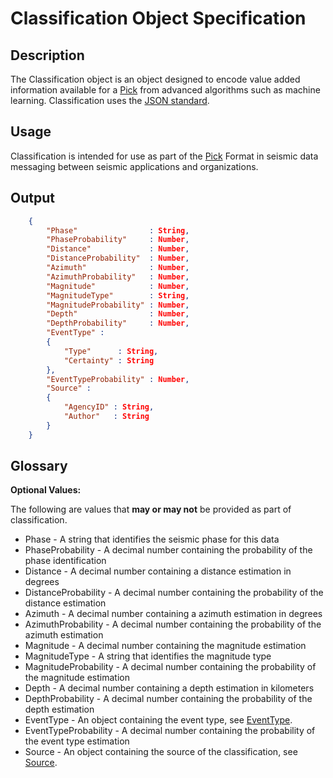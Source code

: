 # Classification Object Specification

## Description

The Classification object is an object designed to encode value added
information available for a [Pick](Pick.md) from advanced algorithms such as
machine learning. Classification uses the [JSON standard](http://www.json.org).

## Usage

Classification is intended for use as part of the [Pick](Pick.md) Format in
seismic data messaging between seismic
applications and organizations.

## Output

```json
    {
        "Phase"                : String,
        "PhaseProbability"     : Number,
        "Distance"             : Number,
        "DistanceProbability"  : Number,
        "Azimuth"              : Number,
        "AzimuthProbability"   : Number,
        "Magnitude"            : Number,
        "MagnitudeType"        : String,
        "MagnitudeProbability" : Number,
        "Depth"                : Number,
        "DepthProbability"     : Number,
        "EventType" :
        {
            "Type"      : String,
            "Certainty" : String
        },
        "EventTypeProbability" : Number,
        "Source" :
        {
            "AgencyID" : String,
            "Author"   : String
        }
    }
```

## Glossary

**Optional Values:**

The following are values that **may or may not** be provided as part of classification.

* Phase - A string that identifies the seismic phase for this data
* PhaseProbability - A decimal number containing the probability of the phase identification
* Distance - A decimal number containing a distance estimation in degrees
* DistanceProbability - A decimal number containing the probability of the distance estimation
* Azimuth - A decimal number containing a azimuth estimation in degrees
* AzimuthProbability - A decimal number containing the probability of the azimuth estimation
* Magnitude - A decimal number containing the magnitude estimation
* MagnitudeType - A string that identifies the magnitude type
* MagnitudeProbability - A decimal number containing the probability of the magnitude estimation
* Depth - A decimal number containing a depth estimation in kilometers
* DepthProbability - A decimal number containing the probability of the depth estimation
* EventType - An object containing the event type, see [EventType](EventType.md).
* EventTypeProbability - A decimal number containing the probability of the event type estimation
* Source - An object containing the source of the classification, see [Source](Source.md).